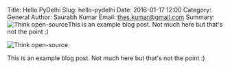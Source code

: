 Title: Hello PyDelhi
Slug: hello-pydelhi
Date: 2016-01-17 12:00
Category: General
Author: Saurabh Kumar
Email: thes.kumar@gmail.com
Summary: ![Think open-source](http://thinkopensource.org/wp-content/uploads/2015/09/osi.jpg)This is an example blog post. Not much here but that's not the point :)



![Think open-source](http://thinkopensource.org/wp-content/uploads/2015/09/osi.jpg)

This is an example blog post. Not much here but that's not the point :)
